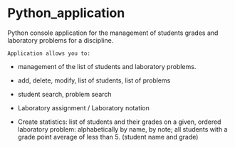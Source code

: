 # Python_application
Python console application for the management of students grades and laboratory problems  for a discipline.

    Application allows you to:

 - management of the list of students and laboratory problems.

 - add, delete, modify, list of students, list of problems

 - student search, problem search

 - Laboratory assignment / Laboratory notation
 
 - Create statistics: list of students and their grades on a given, ordered laboratory problem: alphabetically by name, by note; all students with a grade point average of less than 5. (student name and grade)

